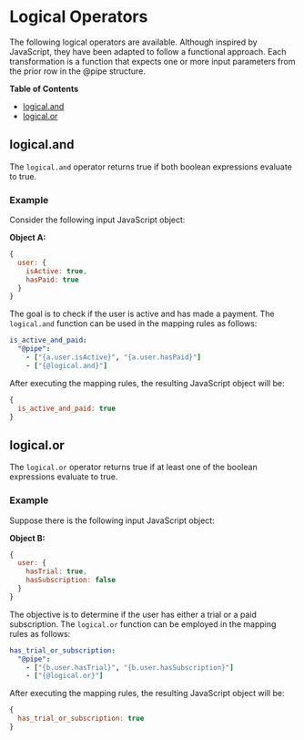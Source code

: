 # Logical Operators

The following logical operators are available. Although inspired by JavaScript, they have been adapted to follow a functional approach. Each transformation is a function that expects one or more input parameters from the prior row in the @pipe structure.

**Table of Contents**
- [logical.and](#logicaland)
- [logical.or](#logicalor)

## logical.and

The `logical.and` operator returns true if both boolean expressions evaluate to true.

### Example

Consider the following input JavaScript object:

**Object A:**
```javascript
{
  user: {
    isActive: true,
    hasPaid: true
  }
}
```

The goal is to check if the user is active and has made a payment. The `logical.and` function can be used in the mapping rules as follows:

```yaml
is_active_and_paid:
  "@pipe":
    - ["{a.user.isActive}", "{a.user.hasPaid}"]
    - ["{@logical.and}"]
```

After executing the mapping rules, the resulting JavaScript object will be:

```javascript
{
  is_active_and_paid: true
}
```

## logical.or

The `logical.or` operator returns true if at least one of the boolean expressions evaluate to true.

### Example

Suppose there is the following input JavaScript object:

**Object B:**
```javascript
{
  user: {
    hasTrial: true,
    hasSubscription: false
  }
}
```

The objective is to determine if the user has either a trial or a paid subscription. The `logical.or` function can be employed in the mapping rules as follows:

```yaml
has_trial_or_subscription:
  "@pipe":
    - ["{b.user.hasTrial}", "{b.user.hasSubscription}"]
    - ["{@logical.or}"]
```

After executing the mapping rules, the resulting JavaScript object will be:

```javascript
{
  has_trial_or_subscription: true
}
```
